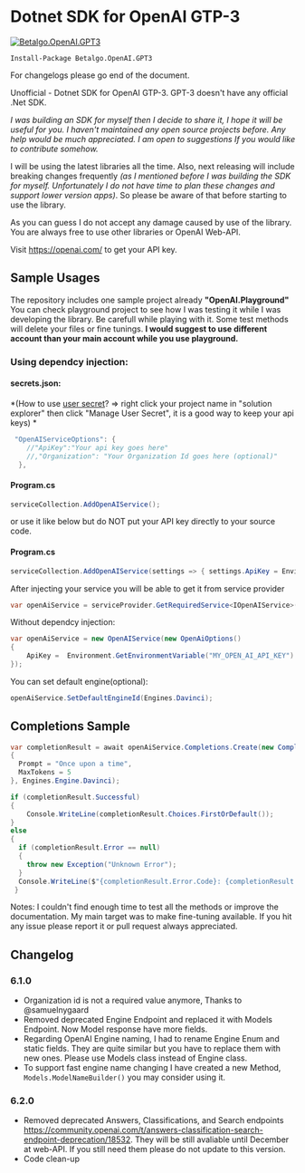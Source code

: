 # Dotnet SDK for OpenAI GTP-3

[![Betalgo.OpenAI.GPT3](https://img.shields.io/nuget/v/Betalgo.OpenAI.GPT3?style=for-the-badge)](https://www.nuget.org/packages/Betalgo.OpenAI.GPT3/)

```
Install-Package Betalgo.OpenAI.GPT3
```
For changelogs please go end of the document.

Unofficial - Dotnet SDK for OpenAI GTP-3. 
GPT-3 doesn't have any official .Net SDK.

*I was building an SDK for myself then I decide to share it, I hope it will be useful for you. I haven't maintained any open source projects before. Any help would be much appreciated. I am open to suggestions If you would like to contribute somehow.*

I will be using the latest libraries all the time. Also, next releasing will include breaking changes frequently *(as I mentioned before I was building the SDK for myself. Unfortunately I do not have time to plan these changes and support lower version apps)*. So please be aware of that before starting to use the library. 

As you can guess I do not accept any damage caused by use of the library. You are always free to use other libraries or OpenAI Web-API.

Visit https://openai.com/ to get your API key.

## Sample Usages
The repository includes one sample project already **"OpenAI.Playground"** You can check playground project to see how I was testing it while I was developing the library. Be carefull while playing with it. Some test methods will delete your files or fine tunings. **I would suggest to use different account than your main account while you use playground.**

### Using dependcy injection:
#### secrets.json: 
*(How to use [user secret](https://docs.microsoft.com/en-us/aspnet/core/security/app-secrets?view=aspnetcore-6.0&tabs=windows)? => right click your project name in "solution explorer" then click "Manage User Secret", it is a good way to keep your api keys) *
```csharp
 "OpenAIServiceOptions": {
    //"ApiKey":"Your api key goes here"
    //,"Organization": "Your Organization Id goes here (optional)"
  },
```
#### Program.cs
```csharp
serviceCollection.AddOpenAIService();
```

or use it like below but do NOT put your API key directly to your source code. 
#### Program.cs
```csharp
serviceCollection.AddOpenAIService(settings => { settings.ApiKey = Environment.GetEnvironmentVariable("MY_OPEN_AI_API_KEY"); });
```

After injecting your service you will be able to get it from service provider
```csharp
var openAiService = serviceProvider.GetRequiredService<IOpenAIService>();
```

Without dependcy injection:
```csharp
var openAiService = new OpenAIService(new OpenAiOptions()
{
    ApiKey =  Environment.GetEnvironmentVariable("MY_OPEN_AI_API_KEY")
});
```

You can set default engine(optional):
```csharp
openAiService.SetDefaultEngineId(Engines.Davinci);
```

## Completions Sample
```csharp
var completionResult = await openAiService.Completions.Create(new CompletionCreateRequest()
{
  Prompt = "Once upon a time",
  MaxTokens = 5
}, Engines.Engine.Davinci);

if (completionResult.Successful)
{
    Console.WriteLine(completionResult.Choices.FirstOrDefault());
} 
else
{
  if (completionResult.Error == null)
  {
    throw new Exception("Unknown Error");
  }
  Console.WriteLine($"{completionResult.Error.Code}: {completionResult.Error.Message}");
 }
```


Notes:
I couldn't find enough time to test all the methods or improve the documentation. My main target was to make fine-tuning available. If you hit any issue please report it or pull request always appreciated. 


## Changelog
### 6.1.0
* Organization id is not a required value anymore, Thanks to @samuelnygaard
* Removed deprecated Engine Endpoint and replaced it with Models Endpoint. Now Model response have more fields.
* Regarding OpenAI Engine naming, I had to rename Engine Enum and static fields. They are quite similar but you have to replace them with new ones. Please use Models class instead of Engine class.
* To support fast engine name changing I have created a new Method, `Models.ModelNameBuilder()` you may consider using it.
### 6.2.0
* Removed deprecated Answers, Classifications, and Search endpoints https://community.openai.com/t/answers-classification-search-endpoint-deprecation/18532. They will be still avaliable until December at web-API. If you still need them please do not update to this version.
* Code clean-up